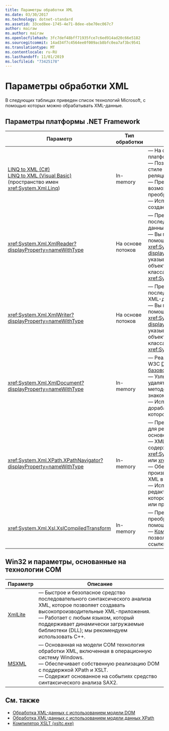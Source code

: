 ```yaml
---
title: Параметры обработки XML
ms.date: 03/30/2017
ms.technology: dotnet-standard
ms.assetid: 33ced8ee-1745-4e71-8dee-ebe70ec067c7
author: mairaw
ms.author: mairaw
ms.openlocfilehash: 3fc7def48bff71935fce7c6ed914ad20c66e5182
ms.sourcegitcommit: 14ad34f7c4564ee0f009acb8bfc0ea7af3bc9541
ms.translationtype: MT
ms.contentlocale: ru-RU
ms.lasthandoff: 11/01/2019
ms.locfileid: "73425178"
---
```

# <a name="xml-processing-options"></a>Параметры обработки XML
В следующих таблицах приведен список технологий Microsoft, с помощью которых можно обрабатывать XML-данные.  
  
## <a name="net-framework-options"></a>Параметры платформы .NET Framework  
  
|**Параметр**|**Тип обработки**|**Описание**|  
|----------------|-------------------------|---------------------|  
|[LINQ to XML (C#)](../../../csharp/programming-guide/concepts/linq/linq-to-xml-overview.md) <br/> [LINQ to XML (Visual Basic)](../../../visual-basic/programming-guide/concepts/linq/linq-to-xml.md) <br />(пространство имен <xref:System.Xml.Linq>)|In-memory|— На основе технологии LINQ платформы .NET Framework.<br />— Позволяет создавать запросы в стиле SQL для обращения к объектам, реляционным данным и XML-данным.<br />— Предоставляет удобные возможности для создания и преобразования документов.<br />— Используйте этот вариант, если вы создаете новый код.|  
|<xref:System.Xml.XmlReader?displayProperty=nameWithType>|На основе потоков|— Предоставляет быстрый последовательный доступ к XML-данным без кэширования.<br />— Вы можете создавать объекты с помощью метода <xref:System.Xml.XmlReader.Create%2A?displayProperty=nameWithType>, указывая набор поддерживаемых объектом компонентов с помощью класса <xref:System.Xml.XmlReaderSettings>.|  
|<xref:System.Xml.XmlWriter?displayProperty=nameWithType>|На основе потоков|— Предоставляет быстрый способ последовательного формирования XML-данных без кэширования.<br />— Вы можете создавать объекты с помощью метода <xref:System.Xml.XmlWriter.Create%2A?displayProperty=nameWithType>, указывая набор поддерживаемых объектом компонентов с помощью класса <xref:System.Xml.XmlWriterSettings>.|  
|<xref:System.Xml.XmlDocument?displayProperty=nameWithType>|In-memory|— Реализует рекомендации модели W3C [DOM базового уровня 1](https://www.w3.org/TR/REC-DOM-Level-1/level-one-core.html) и [DOM базового уровня 2](https://www.w3.org/TR/DOM-Level-2-Core/).<br />— Узлы можно создавать, вставлять, удалять и изменять с помощью методов и свойств, основанных на знакомой модели DOM.<br />— Используйте этот вариант, если вы дорабатываете существующий код, в котором используется W3C DOM.|  
|<xref:System.Xml.XPath.XPathNavigator?displayProperty=nameWithType>|In-memory|— Предлагает несколько вариантов для редактирования и навигации на основе модели курсора.<br />— XML-документы могут содержаться в объекте <xref:System.Xml.XPath.XPathDocument> или <xref:System.Xml.XmlDocument>.<br />— Обеспечивает превосходную производительность при обработке XML в режиме чтения.<br />— Используйте этот вариант, если вы редактируете существующий код, в котором применяются запросы XPath или преобразования XSLT.|  
|<xref:System.Xml.Xsl.XslCompiledTransform>|In-memory|— Предоставляет возможности для преобразования XML-данных с помощью преобразований XSL.<br />— [Компилятор XSLT (xsltc.exe)](../../../../docs/standard/data/xml/xslt-compiler-xsltc-exe.md) позволяет задавать в приложении ссылки на готовые преобразования.|  
  
## <a name="win32-and-com-based-options"></a>Win32 и параметры, основанные на технологии COM  
  
|**Параметр**|**Описание**|  
|----------------|---------------------|  
|[XmlLite](https://docs.microsoft.com/previous-versions/windows/desktop/ms752872(v=vs.85))|— Быстрое и безопасное средство последовательного синтаксического анализа XML, которое позволяет создавать высокопроизводительные XML-приложения.<br />— Работает с любым языком, который поддерживает динамически загружаемые библиотеки (DLL); мы рекомендуем использовать C++.|  
|[MSXML](https://docs.microsoft.com/previous-versions/windows/desktop/ms763742(v=vs.85))|— Основанная на модели COM технология обработки XML, включенная в операционную систему Windows.<br />— Обеспечивает собственную реализацию DOM с поддержкой XPath и XSLT.<br />— Содержит основанное на событиях средство синтаксического анализа SAX2.|  
  
## <a name="see-also"></a>См. также

- [Обработка XML-данных с использованием модели DOM](../../../../docs/standard/data/xml/process-xml-data-using-the-dom-model.md)
- [Обработка XML-данных с использованием модели данных XPath](../../../../docs/standard/data/xml/process-xml-data-using-the-xpath-data-model.md)
- [Компилятор XSLT (xsltc.exe)](../../../../docs/standard/data/xml/xslt-compiler-xsltc-exe.md)
